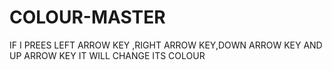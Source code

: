 # COLOUR-MASTER
IF I PREES LEFT ARROW KEY ,RIGHT ARROW KEY,DOWN ARROW KEY AND UP ARROW KEY IT WILL CHANGE ITS COLOUR
